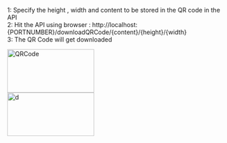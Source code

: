 1: Specify the height , width and content to be stored in the QR code in the API<br>
2: Hit the API using browser : http://localhost:{PORTNUMBER}/downloadQRCode/{content}/{height}/{width}<br>
3: The QR Code will get downloaded<br>

<img src="https://github.com/user-attachments/assets/b74000bf-e77c-4e30-bf0a-e503c049eba3" alt="QRCode" width="200" height="100"/>

<br>

<img src="https://github.com/user-attachments/assets/abe062e6-d2c3-465a-9898-daa83edf969a" alt="d" width="200" height="100"/>

